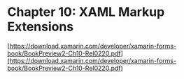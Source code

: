# Chapter 10: XAML Markup Extensions #

[https://download.xamarin.com/developer/xamarin-forms-book/BookPreview2-Ch10-Rel0220.pdf](https://download.xamarin.com/developer/xamarin-forms-book/BookPreview2-Ch10-Rel0220.pdf)
